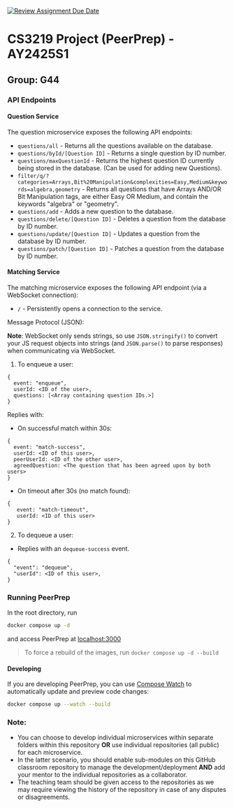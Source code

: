 [![Review Assignment Due Date](https://classroom.github.com/assets/deadline-readme-button-22041afd0340ce965d47ae6ef1cefeee28c7c493a6346c4f15d667ab976d596c.svg)](https://classroom.github.com/a/bzPrOe11)
# CS3219 Project (PeerPrep) - AY2425S1
## Group: G44


### API Endpoints
#### Question Service
The question microservice exposes the following API endpoints:
- ```questions/all``` - Returns all the questions available on the database.
- ```questions/byId/[Question ID]``` - Returns a single question by ID number.
- ```questions/maxQuestionId``` - Returns the highest question ID currently being stored in the database. (Can be used for adding new Questions).
- ```filter/q/?categories=Arrays,Bit%20Manipulation&complexities=Easy,Medium&keywords=algebra,geometry``` - Returns all questions that have Arrays AND/OR Bit Manipulation tags, are either Easy OR Medium, and contain the keywords "algebra" or "geometry".
- ```questions/add``` - Adds a new question to the database.
- ```questions/delete/[Question ID]``` - Deletes a question from the database by ID number.
- ```questions/update/[Question ID]``` - Updates a question from the database by ID number.
- ```questions/patch/[Question ID]``` - Patches a question from the database by ID number.

#### Matching Service
The matching microservice exposes the following API endpoint (via a WebSocket connection):
- ```/``` - Persistently opens a connection to the service.

Message Protocol (JSON):

**Note**: WebSocket only sends strings, so use ```JSON.stringify()``` to convert your JS request objects into strings (and ```JSON.parse()``` to parse responses) when communicating via WebSocket.<br>

1. To enqueue a user:
```
{
  event: "enqueue",
  userId: <ID of the user>,
  questions: [<Array containing question IDs.>]
}
```
Replies with:

- On successful match within 30s:
```
{
  event: "match-success",
  userId: <ID of this user>,
  peerUserId: <ID of the other user>,
  agreedQuestion: <The question that has been agreed upon by both users>
}
```
- On timeout after 30s (no match found):
```
{
   event: "match-timeout",
   userId: <ID of this user>
}
```
2. To dequeue a user:
- Replies with an ```dequeue-success``` event.
```
{
  "event": "dequeue",
  "userId": <ID of this user>,
}
```

### Running PeerPrep
In the root directory, run
```sh
docker compose up -d
```
and access PeerPrep at [localhost:3000](http://localhost:3000)

> To force a rebuild of the images, run
> `docker compose up -d --build`

#### Developing
If you are developing PeerPrep, you can use [Compose Watch](https://docs.docker.com/compose/how-tos/file-watch/) to automatically update and preview code changes:
```sh
docker compose up --watch --build
```

### Note: 
- You can choose to develop individual microservices within separate folders within this repository **OR** use individual repositories (all public) for each microservice. 
- In the latter scenario, you should enable sub-modules on this GitHub classroom repository to manage the development/deployment **AND** add your mentor to the individual repositories as a collaborator. 
- The teaching team should be given access to the repositories as we may require viewing the history of the repository in case of any disputes or disagreements. 
